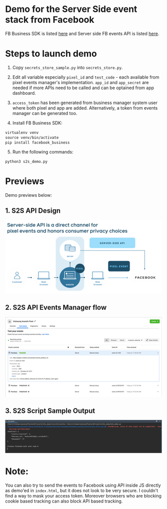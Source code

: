 # Demo for the Server Side event stack from Facebook

FB Business SDK is listed [here](https://github.com/facebook/facebook-python-business-sdk) and Server side FB events API is listed [here](https://developers.facebook.com/docs/marketing-api/server-side-api).

# Steps to launch demo

1. Copy `secrets_store_sample.py` into `secrets_store.py`.

2. Edit all variable especially `pixel_id` and `test_code` - each available from pixel events manager's implementation. `app_id` and `app_secret` are needed if more APIs need to be called and can be optained from app dashboard.

3. `access_token` has been generated from business manager system user where both pixel and app are added. Alternatively, a token from events manager can be generated too.

4. Install FB Business SDK:

```
virtualenv venv
source venv/bin/activate
pip install facebook_business
```

5. Run the following commands:

```
python3 s2s_demo.py
```
# Previews

Demo previews below:

## 1. S2S API Design
![S2S API Design Diagram](https://raw.githubusercontent.com/vishwarajanand/server_side_events_api_fb_demo/master/demos/s2s_api_design.png "S2S design")

## 2. S2S API Events Manager flow
![S2S API Events Manager flow](https://raw.githubusercontent.com/vishwarajanand/server_side_events_api_fb_demo/master/demos/events_manager_demo.png "Events Manager Flow")

## 3. S2S Script Sample Output
![S2S API call output](https://raw.githubusercontent.com/vishwarajanand/server_side_events_api_fb_demo/master/demos/s2s_script_output.png "S2S API call output")

# Note:

You can also try to send the events to Facebook using API inside JS directly as demo'ed in `index.html`, but it does not look to be very secure. I couldn't find a way to mask your access token. Moreover browsers who are blocking cookie based tracking can also block API based tracking.
